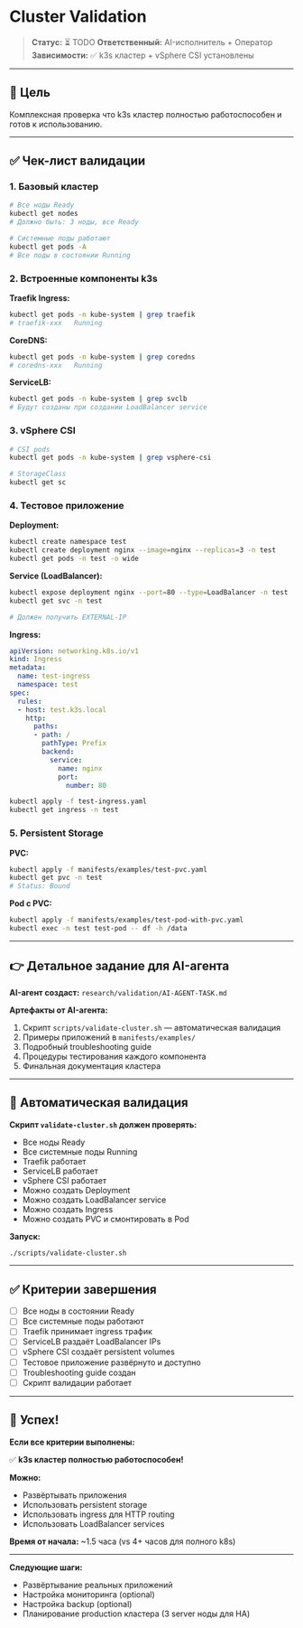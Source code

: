 # Cluster Validation

> **Статус:** ⏳ TODO
> **Ответственный:** AI-исполнитель + Оператор
> **Зависимости:** ✅ k3s кластер + vSphere CSI установлены

---

## 🎯 Цель

Комплексная проверка что k3s кластер полностью работоспособен и готов к использованию.

---

## ✅ Чек-лист валидации

### 1. Базовый кластер

```bash
# Все ноды Ready
kubectl get nodes
# Должно быть: 3 ноды, все Ready

# Системные поды работают
kubectl get pods -A
# Все поды в состоянии Running
```

### 2. Встроенные компоненты k3s

**Traefik Ingress:**
```bash
kubectl get pods -n kube-system | grep traefik
# traefik-xxx   Running
```

**CoreDNS:**
```bash
kubectl get pods -n kube-system | grep coredns
# coredns-xxx   Running
```

**ServiceLB:**
```bash
kubectl get pods -n kube-system | grep svclb
# Будут созданы при создании LoadBalancer service
```

### 3. vSphere CSI

```bash
# CSI pods
kubectl get pods -n kube-system | grep vsphere-csi

# StorageClass
kubectl get sc
```

### 4. Тестовое приложение

**Deployment:**
```bash
kubectl create namespace test
kubectl create deployment nginx --image=nginx --replicas=3 -n test
kubectl get pods -n test -o wide
```

**Service (LoadBalancer):**
```bash
kubectl expose deployment nginx --port=80 --type=LoadBalancer -n test
kubectl get svc -n test

# Должен получить EXTERNAL-IP
```

**Ingress:**
```yaml
apiVersion: networking.k8s.io/v1
kind: Ingress
metadata:
  name: test-ingress
  namespace: test
spec:
  rules:
  - host: test.k3s.local
    http:
      paths:
      - path: /
        pathType: Prefix
        backend:
          service:
            name: nginx
            port:
              number: 80
```

```bash
kubectl apply -f test-ingress.yaml
kubectl get ingress -n test
```

### 5. Persistent Storage

**PVC:**
```bash
kubectl apply -f manifests/examples/test-pvc.yaml
kubectl get pvc -n test
# Status: Bound
```

**Pod с PVC:**
```bash
kubectl apply -f manifests/examples/test-pod-with-pvc.yaml
kubectl exec -n test test-pod -- df -h /data
```

---

## 👉 Детальное задание для AI-агента

**AI-агент создаст:** `research/validation/AI-AGENT-TASK.md`

**Артефакты от AI-агента:**
1. Скрипт `scripts/validate-cluster.sh` — автоматическая валидация
2. Примеры приложений в `manifests/examples/`
3. Подробный troubleshooting guide
4. Процедуры тестирования каждого компонента
5. Финальная документация кластера

---

## 🔧 Автоматическая валидация

**Скрипт `validate-cluster.sh` должен проверять:**
- Все ноды Ready
- Все системные поды Running
- Traefik работает
- ServiceLB работает
- vSphere CSI работает
- Можно создать Deployment
- Можно создать LoadBalancer service
- Можно создать Ingress
- Можно создать PVC и смонтировать в Pod

**Запуск:**
```bash
./scripts/validate-cluster.sh
```

---

## ✅ Критерии завершения

- [ ] Все ноды в состоянии Ready
- [ ] Все системные поды работают
- [ ] Traefik принимает ingress трафик
- [ ] ServiceLB раздаёт LoadBalancer IPs
- [ ] vSphere CSI создаёт persistent volumes
- [ ] Тестовое приложение развёрнуто и доступно
- [ ] Troubleshooting guide создан
- [ ] Скрипт валидации работает

---

## 🎉 Успех!

**Если все критерии выполнены:**

✅ **k3s кластер полностью работоспособен!**

**Можно:**
- Развёртывать приложения
- Использовать persistent storage
- Использовать ingress для HTTP routing
- Использовать LoadBalancer services

**Время от начала:** ~1.5 часа (vs 4+ часов для полного k8s)

---

**Следующие шаги:**
- Развёртывание реальных приложений
- Настройка мониторинга (optional)
- Настройка backup (optional)
- Планирование production кластера (3 server ноды для HA)
